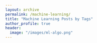 ```yaml
---
layout: archive
permalink: /machine-learning/
title: "Machine Learning Posts by Tags"
author_profile: true
header:
  image: "/images/ml-algo.png"
---
```

